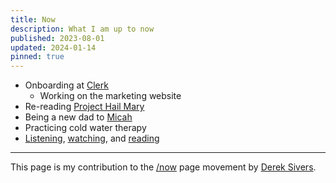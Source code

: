 ```yaml
---
title: Now
description: What I am up to now
published: 2023-08-01
updated: 2024-01-14
pinned: true
---
```


- Onboarding at [Clerk](https://clerk.com)
  - Working on the marketing website
- Re-reading [Project Hail Mary](https://amzn.to/47AHrrO)
- Being a new dad to [Micah](/micah)
- Practicing cold water therapy
- [Listening](/listening), [watching](/watching), and [reading](/reading)

---

This page is my contribution to the [/now](https://nownownow.com/) page movement by [Derek Sivers](https://sive.rs/nowff).
